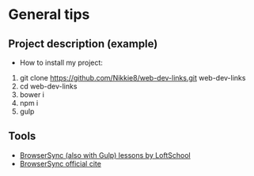 # General tips

## Project description (example)
- How to install my project:
1. git clone https://github.com/Nikkie8/web-dev-links.git web-dev-links
2. cd web-dev-links
3. bower i
4. npm i
5. gulp

## Tools
- [BrowserSync (also with Gulp) lessons by LoftSchool](https://www.youtube.com/playlist?list=PLY4rE9dstrJxchfQOLIN2peO-G6_zNjD4)
- [BrowserSync official cite](https://www.browsersync.io/)